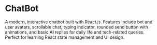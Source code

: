 # ChatBot
A modern, interactive chatbot built with React.js. Features include bot and user avatars, scrollable chat, typing indicator, rounded send button with animations, and basic AI replies for daily life and tech-related queries. Perfect for learning React state management and UI design.
